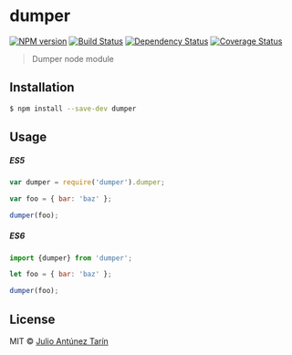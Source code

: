 # dumper

[![NPM version][npm-image]][npm-url] [![Build Status][travis-image]][travis-url] [![Dependency Status][daviddm-image]][daviddm-url] [![Coverage Status][coveralls-image]][coveralls-url]

> Dumper node module

## Installation

```sh
$ npm install --save-dev dumper
```

## Usage

##### ES5

```js
var dumper = require('dumper').dumper;

var foo = { bar: 'baz' };

dumper(foo);
```

##### ES6

```js
import {dumper} from 'dumper';

let foo = { bar: 'baz' };

dumper(foo);
```
## License

MIT © [Julio Antúnez Tarín](https://github.com/jatap/dumper/blob/master/LICENSE)


[npm-image]: https://badge.fury.io/js/dumper.svg
[npm-url]: https://npmjs.org/package/dumper
[travis-image]: https://travis-ci.org/jatap/dumper.svg?branch=develop
[travis-url]: https://travis-ci.org/jatap/dumper
[daviddm-image]: https://david-dm.org/jatap/dumper.svg?theme=shields.io
[daviddm-url]: https://david-dm.org/jatap/dumper
[coveralls-image]: https://coveralls.io/repos/github/jatap/dumper/badge.svg?branch=develop
[coveralls-url]: https://coveralls.io/github/jatap/dumper?branch=develop
